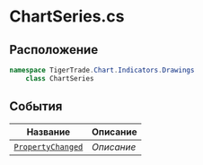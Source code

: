 
# ChartSeries.cs
## Расположение
```csharp
namespace TigerTrade.Chart.Indicators.Drawings  
    class ChartSeries
```

## События
| Название | Описание |
| --- | --- |
| [`PropertyChanged`](./sobytiya/PropertyChanged.md) | *Описание* |
